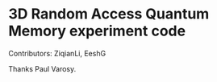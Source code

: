 # 3D Random Access Quantum Memory experiment code 

Contributors: ZiqianLi, EeshG

Thanks Paul Varosy.
